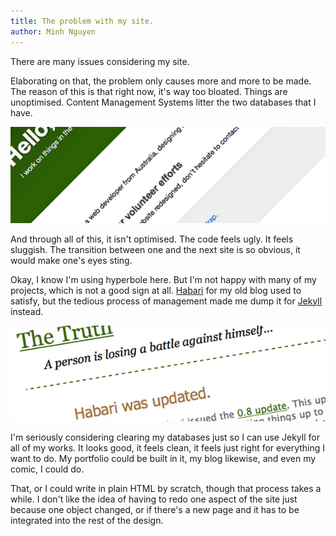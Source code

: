 ```yaml
---
title: The problem with my site.
author: Minh Nguyen
---
```

There are many issues considering my site.

Elaborating on that, the problem only causes more and more to be made. The reason of this is that right now, it's way too bloated. Things are unoptimised. Content Management Systems litter the two databases that I have.

![Some of my works just don't feel right.](/log/img/2012/02/16/notright.png)

And through all of this, it isn't optimised. The code feels ugly. It feels sluggish. The transition between one and the next site is so obvious, it would make one's eyes sting.

Okay, I know I'm using hyperbole here. But I'm not happy with many of my projects, which is not a good sign at all. [Habari](http://www.habariproject.org) for my old blog used to satisfy, but the tedious process of management made me dump it for [Jekyll](https://github.com/mojombo/jekyll/) instead.

![...My former Habari installation.](/log/img/2012/02/16/habari.png)

I'm seriously considering clearing my databases just so I can use Jekyll for all of my works. It looks good, it feels clean, it feels just right for everything I want to do. My portfolio could be built in it, my blog likewise, and even my comic, I could do.

That, or I could write in plain HTML by scratch, though that process takes a while. I don't like the idea of having to redo one aspect of the site just because one object changed, or if there's a new page and it has to be integrated into the rest of the design.
